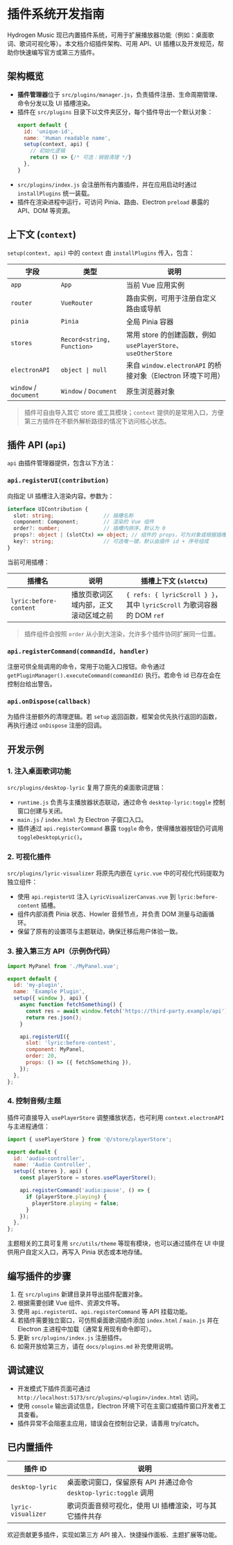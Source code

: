 # 插件系统开发指南

Hydrogen Music 现已内置插件系统，可用于扩展播放器功能（例如：桌面歌词、歌词可视化等）。本文档介绍插件架构、可用 API、UI 插槽以及开发规范，帮助你快速编写官方或第三方插件。

## 架构概览

- **插件管理器**位于 `src/plugins/manager.js`，负责插件注册、生命周期管理、命令分发以及 UI 插槽渲染。
- 插件在 `src/plugins` 目录下以文件夹区分，每个插件导出一个默认对象：
  ```js
  export default {
    id: 'unique-id',
    name: 'Human readable name',
    setup(context, api) {
      // 初始化逻辑
      return () => {/* 可选：销毁清理 */}
    },
  }
  ```
- `src/plugins/index.js` 会注册所有内置插件，并在应用启动时通过 `installPlugins` 统一装载。
- 插件在渲染进程中运行，可访问 Pinia、路由、Electron `preload` 暴露的 API、DOM 等资源。

## 上下文 (`context`)

`setup(context, api)` 中的 `context` 由 `installPlugins` 传入，包含：

| 字段 | 类型 | 说明 |
| ---- | ---- | ---- |
| `app` | `App` | 当前 Vue 应用实例 |
| `router` | `VueRouter` | 路由实例，可用于注册自定义路由或导航 |
| `pinia` | `Pinia` | 全局 Pinia 容器 |
| `stores` | `Record<string, Function>` | 常用 store 的创建函数，例如 `usePlayerStore`、`useOtherStore` |
| `electronAPI` | `object \| null` | 来自 `window.electronAPI` 的桥接对象（Electron 环境下可用） |
| `window` / `document` | `Window` / `Document` | 原生浏览器对象 |

> 插件可自由导入其它 store 或工具模块；`context` 提供的是常用入口，方便第三方插件在不额外解析路径的情况下访问核心状态。

## 插件 API (`api`)

`api` 由插件管理器提供，包含以下方法：

### `api.registerUI(contribution)`

向指定 UI 插槽注入渲染内容。参数为：

```ts
interface UIContribution {
  slot: string;                // 插槽名称
  component: Component;        // 渲染的 Vue 组件
  order?: number;              // 插槽内排序，默认为 0
  props?: object | (slotCtx) => object; // 组件的 props，可为对象或根据插槽上下文生成
  key?: string;                // 可选唯一键，默认由插件 id + 序号组成
}
```

当前可用插槽：

| 插槽名 | 说明 | 插槽上下文 (`slotCtx`) |
| ------ | ---- | ---------------------- |
| `lyric:before-content` | 播放页歌词区域内部，正文滚动区域之前 | `{ refs: { lyricScroll } }`，其中 `lyricScroll` 为歌词容器的 DOM `ref` |

> 插件组件会按照 `order` 从小到大渲染，允许多个插件协同扩展同一位置。

### `api.registerCommand(commandId, handler)`

注册可供全局调用的命令，常用于功能入口按钮。命令通过 `getPluginManager().executeCommand(commandId)` 执行。若命令 id 已存在会在控制台给出警告。

### `api.onDispose(callback)`

为插件注册额外的清理逻辑。若 `setup` 返回函数，框架会优先执行返回的函数，再执行通过 `onDispose` 注册的回调。

## 开发示例

### 1. 注入桌面歌词功能

`src/plugins/desktop-lyric` 复用了原先的桌面歌词逻辑：

- `runtime.js` 负责与主播放器状态联动，通过命令 `desktop-lyric:toggle` 控制窗口创建与关闭。
- `main.js` / `index.html` 为 Electron 子窗口入口。
- 插件通过 `api.registerCommand` 暴露 `toggle` 命令，使得播放器按钮仍可调用 `toggleDesktopLyric()`。

### 2. 可视化插件

`src/plugins/lyric-visualizer` 将原先内嵌在 `Lyric.vue` 中的可视化代码提取为独立组件：

- 使用 `api.registerUI` 注入 `LyricVisualizerCanvas.vue` 到 `lyric:before-content` 插槽。
- 组件内部消费 Pinia 状态、Howler 音频节点，并负责 DOM 测量与动画循环。
- 保留了原有的设置项与主题联动，确保迁移后用户体验一致。

### 3. 接入第三方 API（示例伪代码）

```js
import MyPanel from './MyPanel.vue';

export default {
  id: 'my-plugin',
  name: 'Example Plugin',
  setup({ window }, api) {
    async function fetchSomething() {
      const res = await window.fetch('https://third-party.example/api');
      return res.json();
    }

    api.registerUI({
      slot: 'lyric:before-content',
      component: MyPanel,
      order: 20,
      props: () => ({ fetchSomething }),
    });
  },
};
```

### 4. 控制音频/主题

插件可直接导入 `usePlayerStore` 调整播放状态，也可利用 `context.electronAPI` 与主进程通信：

```js
import { usePlayerStore } from '@/store/playerStore';

export default {
  id: 'audio-controller',
  name: 'Audio Controller',
  setup({ stores }, api) {
    const playerStore = stores.usePlayerStore();

    api.registerCommand('audio:pause', () => {
      if (playerStore.playing) {
        playerStore.playing = false;
      }
    });
  },
};
```

主题相关的工具可复用 `src/utils/theme` 等现有模块，也可以通过插件在 UI 中提供用户自定义入口，再写入 Pinia 状态或本地存储。

## 编写插件的步骤

1. 在 `src/plugins` 新建目录并导出插件配置对象。
2. 根据需要创建 Vue 组件、资源文件等。
3. 使用 `api.registerUI`、`api.registerCommand` 等 API 挂载功能。
4. 若插件需要独立窗口，可仿照桌面歌词插件添加 `index.html` / `main.js` 并在 Electron 主进程中加载（通常复用现有命令即可）。
5. 更新 `src/plugins/index.js` 注册插件。
6. 如需开放给第三方，请在 `docs/plugins.md` 补充使用说明。

## 调试建议

- 开发模式下插件页面可通过 `http://localhost:5173/src/plugins/<plugin>/index.html` 访问。
- 使用 `console` 输出调试信息，Electron 环境下可在主窗口或插件窗口开发者工具查看。
- 插件异常不会阻塞主应用，错误会在控制台记录，请善用 try/catch。

## 已内置插件

| 插件 ID | 说明 |
| ------- | ---- |
| `desktop-lyric` | 桌面歌词窗口，保留原有 API 并通过命令 `desktop-lyric:toggle` 调用 |
| `lyric-visualizer` | 歌词页面音频可视化，使用 UI 插槽渲染，可与其它插件共存 |

欢迎贡献更多插件，实现如第三方 API 接入、快捷操作面板、主题扩展等功能。
